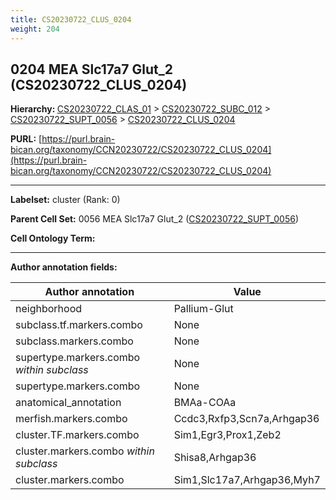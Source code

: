 ```yaml
---
title: CS20230722_CLUS_0204
weight: 204
---
```

## 0204 MEA Slc17a7 Glut_2 (CS20230722_CLUS_0204)
<b>Hierarchy: </b>
[CS20230722_CLAS_01](../CS20230722_CLAS_01) >
[CS20230722_SUBC_012](../CS20230722_SUBC_012) >
[CS20230722_SUPT_0056](../CS20230722_SUPT_0056) >
[CS20230722_CLUS_0204](../CS20230722_CLUS_0204)

**PURL:** [https://purl.brain-bican.org/taxonomy/CCN20230722/CS20230722_CLUS_0204](https://purl.brain-bican.org/taxonomy/CCN20230722/CS20230722_CLUS_0204)

---


**Labelset:** cluster (Rank: 0)

**Parent Cell Set:** 0056 MEA Slc17a7 Glut_2 ([CS20230722_SUPT_0056](../CS20230722_SUPT_0056))



**Cell Ontology Term:** 

[MARKER GENES.]: #


---

[TRANSFERRED ANNOTATIONS.]: #


[AUTHOR ANNOTATION FIELDS.]: #


**Author annotation fields:**

| Author annotation | Value |
|-------------------|-------|
|neighborhood|Pallium-Glut|
|subclass.tf.markers.combo|None|
|subclass.markers.combo|None|
|supertype.markers.combo _within subclass_|None|
|supertype.markers.combo|None|
|anatomical_annotation|BMAa-COAa|
|merfish.markers.combo|Ccdc3,Rxfp3,Scn7a,Arhgap36|
|cluster.TF.markers.combo|Sim1,Egr3,Prox1,Zeb2|
|cluster.markers.combo _within subclass_|Shisa8,Arhgap36|
|cluster.markers.combo|Sim1,Slc17a7,Arhgap36,Myh7|
